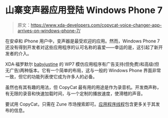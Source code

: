 # 山寨变声器应用登陆 Windows Phone 7

> 原文：<https://www.xda-developers.com/copycat-voice-changer-app-arrives-on-windows-phone-7/>

在安卓和 iPhone 用户中，变声器是最受欢迎的应用。然而，Windows Phone 7 还没有得到开发者对这些应用程序的认可名称的喜爱——幸运的是，这引起了新开发者的介入。

XDA·福罗默尔 [babyjustine](http://forum.xda-developers.com/member.php?u=3401581) 的 WP7 模仿应用程序有广告支持(但免费)和高级(但无广告)两种版本。它有一个简单的布局，这与一般的 Windows Phone 界面非常一致，但它的功能列表使它成为许多人的必备。

虽然也有其有趣的用法，但 CopyCat 最有用的用途是作为录音机。开发商声称，有无限的录音和快速加载时间，与一个定制的播放速度，使滑稽的声音。

要试用 CopyCat，只需在 Zune 市场搜索即可。[应用程序线程](http://forum.xda-developers.com/showthread.php?t=939559)包含更多关于其发布的信息。